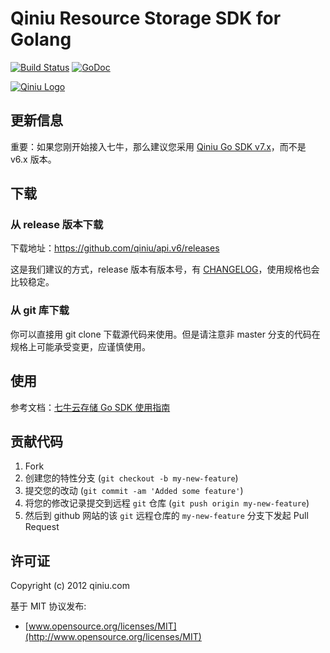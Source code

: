 Qiniu Resource Storage SDK for Golang
===

[![Build Status](https://travis-ci.org/qiniu/api.v6.svg?branch=develop)](https://travis-ci.org/qiniu/api.v6) [![GoDoc](https://godoc.org/github.com/qiniu/api.v6?status.svg)](https://godoc.org/github.com/qiniu/api.v6)

[![Qiniu Logo](http://open.qiniudn.com/logo.png)](http://qiniu.com/)

## 更新信息

重要：如果您刚开始接入七牛，那么建议您采用 [Qiniu Go SDK v7.x](https://github.com/qiniu/api.v7)，而不是 v6.x 版本。

## 下载

### 从 release 版本下载

下载地址：https://github.com/qiniu/api.v6/releases

这是我们建议的方式，release 版本有版本号，有 [CHANGELOG](https://github.com/qiniu/api.v6/blob/develop/CHANGELOG.md)，使用规格也会比较稳定。

### 从 git 库下载

你可以直接用 git clone 下载源代码来使用。但是请注意非 master 分支的代码在规格上可能承受变更，应谨慎使用。


## 使用

参考文档：[七牛云存储 Go SDK 使用指南](http://developer.qiniu.com/docs/v6/sdk/go-sdk.html)

## 贡献代码

1. Fork
2. 创建您的特性分支 (`git checkout -b my-new-feature`)
3. 提交您的改动 (`git commit -am 'Added some feature'`)
4. 将您的修改记录提交到远程 `git` 仓库 (`git push origin my-new-feature`)
5. 然后到 github 网站的该 `git` 远程仓库的 `my-new-feature` 分支下发起 Pull Request

## 许可证

Copyright (c) 2012 qiniu.com

基于 MIT 协议发布:

* [www.opensource.org/licenses/MIT](http://www.opensource.org/licenses/MIT)
